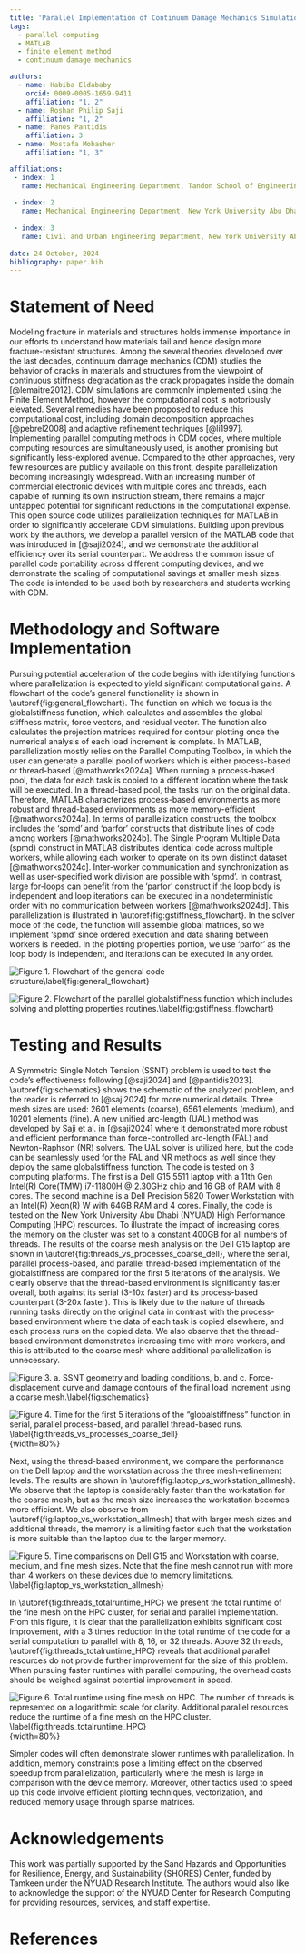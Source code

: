 ```yaml
---
title: 'Parallel Implementation of Continuum Damage Mechanics Simulations using FEM and MATLAB'
tags:
  - parallel computing
  - MATLAB
  - finite element method
  - continuum damage mechanics

authors:
  - name: Habiba Eldababy
    orcid: 0009-0005-1659-9411
    affiliation: "1, 2" 
  - name: Roshan Philip Saji
    affiliation: "1, 2" 
  - name: Panos Pantidis
    affiliation: 3
  - name: Mostafa Mobasher
    affiliation: "1, 3" 

affiliations:
 - index: 1
   name: Mechanical Engineering Department, Tandon School of Engineering, New York University, USA 
 
 - index: 2
   name: Mechanical Engineering Department, New York University Abu Dhabi, UAE
 
 - index: 3
   name: Civil and Urban Engineering Department, New York University Abu Dhabi, UAE
   
date: 24 October, 2024
bibliography: paper.bib
---
```

# Statement of Need
Modeling fracture in materials and structures holds immense importance in our efforts to understand how materials fail and hence design more fracture-resistant structures. Among the several theories developed over the last decades, continuum damage mechanics (CDM) studies the behavior of cracks in materials and structures from the viewpoint of continuous stiffness degradation as the crack propagates inside the domain [@lemaitre2012]. CDM simulations are commonly implemented using the Finite Element Method, however the computational cost is notoriously elevated. Several remedies have been proposed to reduce this computational cost, including domain decomposition approaches [@pebrel2008] and adaptive refinement techniques [@li1997]. Implementing parallel computing methods in CDM codes, where multiple computing resources are simultaneously used, is another promising but significantly less-explored avenue. Compared to the other approaches, very few resources are publicly available on this front, despite parallelization becoming increasingly widespread. With an increasing number of commercial electronic devices with multiple cores and threads, each capable of running its own instruction stream, there remains a major untapped potential for significant reductions in the computational expense. 
This open source code utilizes parallelization techniques for MATLAB in order to significantly accelerate CDM simulations. Building upon previous work by the authors, we develop a parallel version of the MATLAB code that was introduced in [@saji2024], and we demonstrate the additional efficiency over its serial counterpart. We address the common issue of parallel code portability across different computing devices, and we demonstrate the scaling of computational savings at smaller mesh sizes. The code is intended to be used both by researchers and students working with CDM.


# Methodology and Software Implementation
Pursuing potential acceleration of the code begins with identifying functions where parallelization is expected to yield significant computational gains. A flowchart of the code’s general functionality is shown in \autoref{fig:general_flowchart}. The function on which we focus is the globalstiffness function, which calculates and assembles the global stiffness matrix, force vectors, and residual vector. The function also calculates the projection matrices required for contour plotting once the numerical analysis of each load increment is complete.
In MATLAB, parallelization mostly relies on the Parallel Computing Toolbox, in which the user can generate a parallel pool of workers which is either process-based or thread-based [@mathworks2024a]. When running a process-based pool, the data for each task is copied to a different location where the task will be executed. In a thread-based pool, the tasks run on the original data. Therefore, MATLAB characterizes process-based environments as more robust and thread-based environments as more memory-efficient [@mathworks2024a]. In terms of parallelization constructs, the toolbox includes the ‘spmd’ and ‘parfor’ constructs that distribute lines of code among workers [@mathworks2024b]. The Single Program Multiple Data (spmd) construct in MATLAB distributes identical code across multiple workers, while allowing each worker to operate on its own distinct dataset [@mathworks2024c]. Inter-worker communication and synchronization as well as user-specified work division are possible with ‘spmd’. In contrast, large for-loops can benefit from the ‘parfor’ construct if the loop body is independent and loop iterations can be executed in a nondeterministic order with no communication between workers [@mathworks2024d]. This parallelization is illustrated in \autoref{fig:gstiffness_flowchart}. In the solver mode of the code, the function will assemble global matrices, so we implement ‘spmd’ since ordered execution and data sharing between workers is needed. In the plotting properties portion, we use ‘parfor’ as the loop body is independent, and iterations can be executed in any order. 

![Figure 1. Flowchart of the general code structure\label{fig:general_flowchart}](flowchart_general.png)

![Figure 2. Flowchart of the parallel globalstiffness function which includes solving and plotting properties routines.\label{fig:gstiffness_flowchart}](flowchart_globalstiffness.png)

# Testing and Results
A Symmetric Single Notch Tension (SSNT) problem is used to test the code’s effectiveness following [@saji2024] and [@pantidis2023]. \autoref{fig:schematics} shows the schematic of the analyzed problem, and the reader is referred to [@saji2024] for more numerical details. Three mesh sizes are used: 2601 elements (coarse), 6561 elements (medium), and 10201 elements (fine). A new unified arc-length (UAL) method was developed by Saji et al. in [@saji2024] where it demonstrated more robust and efficient performance than force-controlled arc-length (FAL) and Newton-Raphson (NR) solvers. The UAL solver is utilized here, but the code can be seamlessly used for the FAL and NR methods as well since they deploy the same globalstiffness function. The code is tested on 3 computing platforms. The first is a Dell G15 5511 laptop with a 11th Gen Intel(R) Core(TMW) i7-11800H @ 2.30GHz chip and 16 GB of RAM with 8 cores. The second machine is a Dell Precision 5820 Tower Workstation with an Intel(R) Xeon(R) W with 64GB RAM and 4 cores. Finally, the code is tested on the New York University Abu Dhabi (NYUAD) High Performance Computing (HPC) resources. To illustrate the impact of increasing cores, the memory on the cluster was set to a constant 400GB for all numbers of threads.
The results of the coarse mesh analysis on the Dell G15 laptop are shown in \autoref{fig:threads_vs_processes_coarse_dell}, where the serial, parallel process-based, and parallel thread-based implementation of the globalstiffness are compared for the first 5 iterations of the analysis. We clearly observe that the thread-based environment is significantly faster overall, both against its serial (3-10x faster) and its process-based counterpart (3-20x faster). This is likely due to the nature of threads running tasks directly on the original data in contrast with the process-based environment where the data of each task is copied elsewhere, and each process runs on the copied data. We also observe that the thread-based environment demonstrates increasing time with more workers, and this is attributed to the coarse mesh where additional parallelization is unnecessary.

![Figure 3. a. SSNT geometry and loading conditions, b. and c. Force-displacement curve and damage contours of the final load increment using a coarse mesh.\label{fig:schematics}](combofig_schematic_f-d_contours.png)

![Figure 4. Time for the first 5 iterations of the “globalstiffness” function in serial, parallel process-based, and parallel thread-based runs. \label{fig:threads_vs_processes_coarse_dell}](threads_vs_processes_coarse_dell.png){width=80%}

Next, using the thread-based environment, we compare the performance on the Dell laptop and the workstation across the three mesh-refinement levels. The results are shown in \autoref{fig:laptop_vs_workstation_allmesh}.  We observe that the laptop is considerably faster than the workstation for the coarse mesh, but as the mesh size increases the workstation becomes more efficient. We also observe from \autoref{fig:laptop_vs_workstation_allmesh} that with larger mesh sizes and additional threads, the memory is a limiting factor such that the workstation is more suitable than the laptop due to the larger memory. 

![Figure 5. Time comparisons on Dell G15 and Workstation with coarse, medium, and fine mesh sizes. Note that the fine mesh cannot run with more than 4 workers on these devices due to memory limitations. \label{fig:laptop_vs_workstation_allmesh}](laptop_vs_workstation_allmesh.png)

In \autoref{fig:threads_totalruntime_HPC} we present the total runtime of the fine mesh on the HPC cluster, for serial and parallel implementation. From this figure, it is clear that the parallelization exhibits significant cost improvement, with a 3 times reduction in the total runtime of the code for a serial computation to parallel with 8, 16, or 32 threads. Above 32 threads, \autoref{fig:threads_totalruntime_HPC} reveals that additional parallel resources do not provide further improvement for the size of this problem. When pursuing faster runtimes with parallel computing, the overhead costs should be weighed against potential improvement in speed. 

![Figure 6. Total runtime using fine mesh on HPC. The number of threads is represented on a logarithmic scale for clarity. Additional parallel resources reduce the runtime of a fine mesh on the HPC cluster. \label{fig:threads_totalruntime_HPC}](threads_totalruntime_HPC.png){width=80%}

Simpler codes will often demonstrate slower runtimes with parallelization. In addition, memory constraints pose a limiting effect on the observed speedup from parallelization, particularly where the mesh is large in comparison with the device memory. Moreover, other tactics used to speed up this code involve efficient plotting techniques, vectorization, and reduced memory usage through sparse matrices.  


# Acknowledgements
This work was partially supported by the Sand Hazards and Opportunities for Resilience, Energy, and Sustainability (SHORES) Center, funded by Tamkeen under the NYUAD Research Institute. The authors would also like to acknowledge the support of the NYUAD Center for Research Computing for providing resources, services, and staff expertise.

# References

